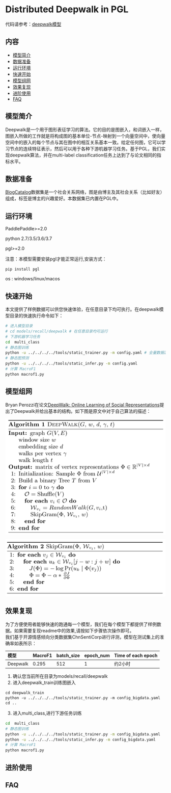# Distributed Deepwalk in PGL

代码请参考：[deepwalk模型](https://github.com/PaddlePaddle/PaddleRec/tree/master/models/recall/deepwalk) 

## 内容
- [模型简介](#模型简介)
- [数据准备](#数据准备)
- [运行环境](#运行环境)
- [快速开始](#快速开始)
- [模型组网](#模型组网)
- [效果复现](#效果复现)
- [进阶使用](#进阶使用)
- [FAQ](#FAQ)


## 模型简介
Deepwalk是一个用于图形表征学习的算法。它的目的是图嵌入，和词嵌入一样，图嵌入所做的工作就是将构成图的基本单位-节点-映射到一个向量空间中，使向量空间中的嵌入的每个节点与其在图中的相互关系基本一致。给定任何图，它可以学习节点的连续特征表示，然后可以用于各种下游机器学习任务。基于PGL，我们实现deepwalk算法，并在multi-label classification任务上达到了与论文相同的指标水平。

## 数据准备
[BlogCatalog](https://dl.acm.org/doi/pdf/10.1145/1557019.1557109)数据集是一个社会关系网络，图是由博主及其社会关系（比如好友）组成，标签是博主的兴趣爱好。本数据集已内置在PGL中。


## 运行环境
PaddlePaddle>=2.0

python 2.7/3.5/3.6/3.7

pgl>=2.0  

注意：本模型需要安装pgl才能正常运行,安装方式：
```
pip install pgl
```

os : windows/linux/macos 


## 快速开始
本文提供了样例数据可以供您快速体验，在任意目录下均可执行。在deepwalk模型目录的快速执行命令如下： 
```bash
# 进入模型目录
# cd models/recall/deepwalk # 在任意目录均可运行
# 下游机器学习任务
cd  multi_class
# 静态图训练
python -u ../../../../tools/static_trainer.py -m config.yaml # 全量数据运行config_bigdata.yaml 
# 静态图预测
python -u ../../../../tools/static_infer.py -m config.yaml
# 计算 MacroF1
python macrof1.py
``` 

## 模型组网
Bryan Perozzi在论文[DeepWalk: Online Learning of Social Representations](https://arxiv.org/pdf/1403.6652.pdf)提出了Deepwalk并给出基本的结构。如下图是原文中对于自己算法的描述：

<p align="center">
<img align="center" src="../../../doc/imgs/deepwalk_1.png">
<p>
<p align="center">
<img align="center" src="../../../doc/imgs/deepwalk_2.png">
<p>

## 效果复现
为了方便使用者能够快速的跑通每一个模型，我们在每个模型下都提供了样例数据。如果需要复现readme中的效果,请按如下步骤依次操作即可。  
我们基于开源情感倾向分类数据集ChnSentiCorp进行评测，模型在测试集上的准确率如表所示：  

| 模型 | MacroF1 | batch_size | epoch_num| Time of each epoch |
| :------| :------ | :------ | :------| :------ | 
| Deepwalk | 0.295 | 512 | 1 | 约2小时 |

1. 确认您当前所在目录为models/recall/deepwalk  
2. 进入deepwalk_train训练图嵌入
```
cd deepwalk_train
python -u ../../../../tools/static_trainer.py -m config_bigdata.yaml
cd ..
```
3. 进入multi_class,进行下游任务训练
```bash
cd  multi_class
# 静态图训练
python -u ../../../../tools/static_trainer.py -m config_bigdata.yaml 
python -u ../../../../tools/static_infer.py -m config_bigdata.yaml
# 计算 MacroF1
python macrof1.py
```

## 进阶使用

## FAQ
